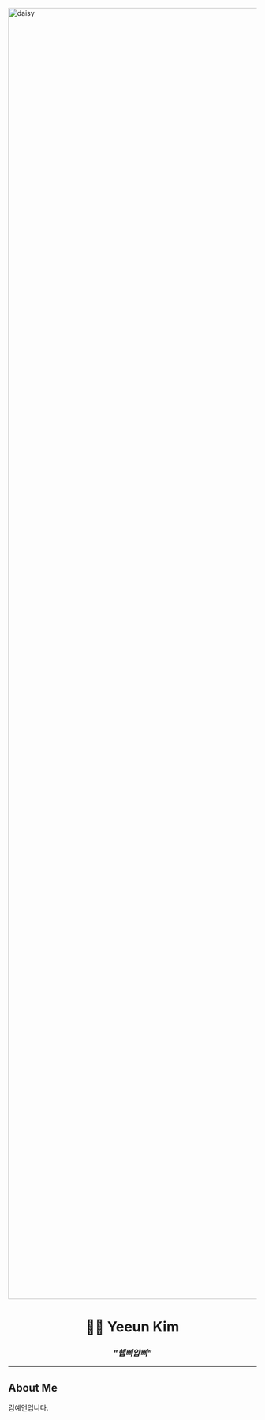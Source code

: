 </p><img width="4646" height="2613" alt="daisy" src="https://github.com/user-attachments/assets/dd54144a-07b8-4134-a239-0f3ab5a2a4d8" />

<h1 align="center">👩‍💻 Yeeun Kim </h1>

<h3 align="center"><i>"햅삐얍삐"</i></h3>

<p align="center">

  <!-- Animated typing SVG -->

</p>


---

## About Me

김예언입니다.
